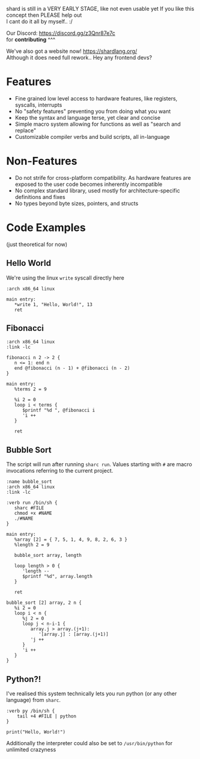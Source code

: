 shard is still in a VERY EARLY STAGE, like not even usable yet
If you like this concept then PLEASE help out  
I cant do it all by myself.. :/  

Our Discord: https://discord.gg/z3Qnr87e7c  
for **contributing** ^^^   

We've also got a website now! https://shardlang.org/  
Although it does need full rework.. Hey any frontend devs?  

# Features
- Fine grained low level access to hardware features, like registers, syscalls, interrupts
- No "safety features" preventing you from doing what you want
- Keep the syntax and language terse, yet clear and concise
- Simple macro system allowing for functions as well as "search and replace"
- Customizable compiler verbs and build scripts, all in-language

# Non-Features
- Do not strife for cross-platform compatibility. As hardware features are exposed to the user code becomes inherently incompatible
- No complex standard library, used mostly for architecture-specific definitions and fixes
- No types beyond byte sizes, pointers, and structs

# Code Examples
(just theoretical for now)

## Hello World
We're using the linux `write` syscall directly here
```
:arch x86_64 linux

main entry:
   *write 1, "Hello, World!", 13
   ret
```

## Fibonacci
```
:arch x86_64 linux
:link -lc

fibonacci n 2 -> 2 {
   n <= 1: end n
   end @fibonacci (n - 1) + @fibonacci (n - 2)
}

main entry:
   %terms 2 = 9

   %i 2 = 0
   loop i < terms {
      $printf "%d ", @fibonacci i
      'i ++
   }

   ret
```

## Bubble Sort
The script will run after running `sharc run`.
Values starting with `#` are macro invocations referring to the current project.
```
:name bubble_sort
:arch x86_64 linux
:link -lc

:verb run /bin/sh {
   sharc #FILE
   chmod +x #NAME
   ./#NAME
}

main entry:
   %array [2] = { 7, 5, 1, 4, 9, 8, 2, 6, 3 }
   %length 2 = 9

   bubble_sort array, length

   loop length > 0 {
      'length --
      $printf "%d", array.length
   }

   ret

bubble_sort [2] array, 2 n {
   %i 2 = 0
   loop i < n {
      %j 2 = 0
      loop j < n-i-1 {
         array.j > array.(j+1):
            '[array.j] : [array.(j+1)]
         'j ++
      } 
      'i ++
   }
}
```

## Python?!
I've realised this system technically lets you run python (or any other language) from `sharc`.
```
:verb py /bin/sh {
    tail +4 #FILE | python
}

print("Hello, World!")
```
Additionally the interpreter could also be set to `/usr/bin/python` for unlimited crazyness
